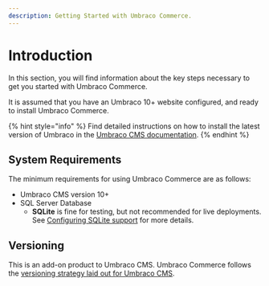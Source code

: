 ```yaml
---
description: Getting Started with Umbraco Commerce.
---
```


# Introduction

In this section, you will find information about the key steps necessary to get you started with Umbraco Commerce.

It is assumed that you have an Umbraco 10+ website configured, and ready to install Umbraco Commerce.

{% hint style="info" %}
Find detailed instructions on how to install the latest version of Umbraco in the [Umbraco CMS documentation](https://docs.umbraco.com/umbraco-cms/fundamentals/setup/install).
{% endhint %}

## System Requirements

The minimum requirements for using Umbraco Commerce are as follows:

* Umbraco CMS version 10+
* SQL Server Database
  * **SQLite** is fine for testing, but not recommended for live deployments. See [Configuring SQLite support](../how-to-guides/configure-sqlite-support.md) for more details.

## Versioning

This is an add-on product to Umbraco CMS. Umbraco Commerce follows the [versioning strategy laid out for Umbraco CMS](https://umbraco.com/products/knowledge-center/versioning-and-release-cadence/).
